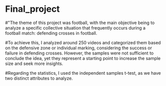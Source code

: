 # Final_project
#"The theme of this project was football, with the main objective being to analyze a specific collective situation that frequently occurs during a football match: defending crosses in football.

#To achieve this, I analyzed around 250 videos and categorized them based on the defensive zone or individual marking, considering the success or failure in defending crosses. However, the samples were not sufficient to conclude the idea, yet they represent a starting point to increase the sample size and seek more insights.

#Regarding the statistics, I used the independent samples t-test, as we have two distinct attributes to analyze.
